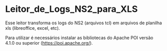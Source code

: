 # Leitor_de_Logs_NS2_para_XLS
Esse leitor transforma os logs do NS2 (arquivos tcl) em arquivos de planilha xls (libreoffice, excel, etc).

Para utilizar é necessários instalar as bibliotecas do Apache POI versão 4.1.0 ou superior (https://poi.apache.org/).

